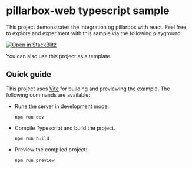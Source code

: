 # pillarbox-web typescript sample

This project demonstrates the integration og pillarbox with react. Feel free to explore and
experiment with this sample via the following playground:

[![Open in StackBlitz](https://developer.stackblitz.com/img/open_in_stackblitz.svg)][stackblitz]

You can also use this project as a template.

## Quick guide

This project uses [Vite][vite] for building and previewing the example. The following commands are
available:

- Rune the server in development mode.
  ```shell
  npm run dev
  ```

- Compile Typescript and build the project.
  ```shell
  npm run build
  ```

- Preview the compiled project:
  ```shell
  npm run preview
  ```

[stackblitz]: https://stackblitz.com/github/srgssr/pillarbox-web-demo/tree/main/samples/react
[vite]: https://vitejs.dev/
